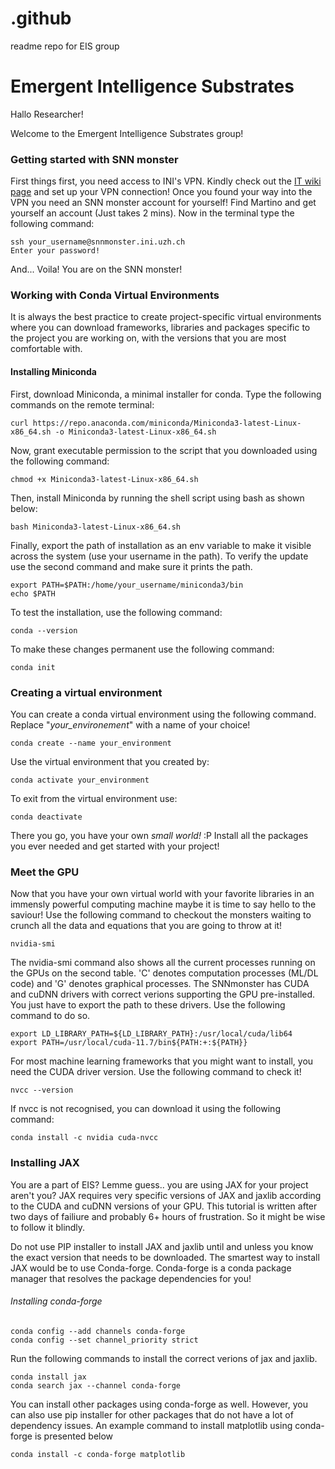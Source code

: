 # .github
readme repo for EIS group

# Emergent Intelligence Substrates

Hallo Researcher!

Welcome to the Emergent Intelligence Substrates group!

### Getting started with SNN monster

First things first, you need access to INI's VPN. Kindly check out the [IT wiki page](https://services.ini.uzh.ch/wiki/index.php/VPN) and set up your VPN connection! 
Once you found your way into the VPN you need an SNN monster account for yourself! Find Martino and get yourself an account (Just takes 2 mins). Now in the terminal type the following command:

	ssh your_username@snnmonster.ini.uzh.ch
	Enter your password!

And... Voila! 
You are on the SNN monster!

### Working with Conda Virtual Environments

It is always the best practice to create project-specific virtual environments where you can download frameworks, libraries and packages specific to the project you are working on, with the versions that you are most comfortable with.

#### Installing Miniconda

First, download Miniconda, a minimal installer for conda. Type the following commands on the remote terminal:

	curl https://repo.anaconda.com/miniconda/Miniconda3-latest-Linux-x86_64.sh -o Miniconda3-latest-Linux-x86_64.sh

Now, grant executable permission to the script that you downloaded using the following command:

	chmod +x Miniconda3-latest-Linux-x86_64.sh

Then, install Miniconda by running the shell script using bash as shown below:

	bash Miniconda3-latest-Linux-x86_64.sh

Finally, export the path of installation as an env variable to make it visible across the system (use your username in the path). To verify the update use the second command and make sure it prints the path.

	export PATH=$PATH:/home/your_username/miniconda3/bin
	echo $PATH

To test the installation, use the following command:

	conda --version

To make these changes permanent use the following command:

	conda init

### Creating a virtual environment

You can create a conda virtual environment using the following command. Replace "<i>your_environement</i>" with a name of your choice!

	conda create --name your_environment

Use the virtual environment that you created by:

	conda activate your_environment

To exit from the virtual environment use:

	conda deactivate

There you go, you have your own <i>small world!</i> :P 
Install all the packages you ever needed and get started with your project!

### Meet the GPU

Now that you have your own virtual world with your favorite libraries in an immensly powerful computing machine maybe it is time to say hello to the saviour! Use the following command to checkout the monsters waiting to crunch all the data and equations that you are going to throw at it!

	nvidia-smi

The nvidia-smi command also shows all the current processes running on the GPUs on the second table. 'C' denotes computation processes (ML/DL code) and 'G' denotes graphical processes. The SNNmonster has CUDA and cuDNN drivers with correct verions supporting the GPU pre-installed. You just have to export the path to these drivers. Use the following command to do so.

	export LD_LIBRARY_PATH=${LD_LIBRARY_PATH}:/usr/local/cuda/lib64
	export PATH=/usr/local/cuda-11.7/bin${PATH:+:${PATH}}

For most machine learning frameworks that you might want to install, you need the CUDA driver version. Use the following command to check it!

	nvcc --version

If nvcc is not recognised, you can download it using the following command:

	conda install -c nvidia cuda-nvcc

### Installing JAX

You are a part of EIS? Lemme guess.. you are using JAX for your project aren't you?
JAX requires very specific versions of JAX and jaxlib according to the CUDA and cuDNN versions of your GPU. This tutorial is written after two days of failiure and probably 6+ hours of frustration. So it might be wise to follow it blindly.

Do not use PIP installer to install JAX and jaxlib until and unless you know the exact version that needs to be downloaded. The smartest way to install JAX would be to use Conda-forge. Conda-forge is a conda package manager that resolves the package dependencies for you! 

###### <i>Installing conda-forge</i>

	conda config --add channels conda-forge
	conda config --set channel_priority strict

Run the following commands to install the correct verions of jax and jaxlib.

	conda install jax
	conda search jax --channel conda-forge

You can install other packages using conda-forge as well. However, you can also use pip installer for other packages that do not have a lot of dependency issues. 
An example command to install matplotlib using conda-forge is presented below

	conda install -c conda-forge matplotlib


